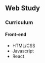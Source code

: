 <h2>Web Study</h2>
<h3>Curriculum</h3>
<h4>Front-end</h4>
<ul>
  <li>HTML/CSS</li>
  <li>Javascript</li>
  <li>React</li>
</ul>
